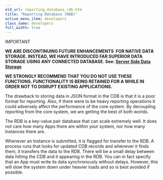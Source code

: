 ```yaml
---
old_url: reporting_database_rdb.htm
title: "Reporting Database (RDB)"
active_menu_item: developers
class_name: developers
full_width: true
---
```



IMPORTANT

**WE ARE DISCONTINUING FUTURE ENHANCEMENTS  FOR NATIVE DATA STORAGE. INSTEAD, WE HAVE INTRODUCED FAR SUPERIOR DATA STORAGE USING ANY CONNECTED DATABASE. See: [Server Side Data Storage](/developers/documentation/product-guide/data-storage/server-side-data-storage/)**

**WE STRONGLY RECOMMEND THAT YOU DO NOT USE THESE FUNCTIONS. FUNCTIONALITY IS BEING RETAINED FOR A WHILE IN ORDER NOT TO DISRUPT EXISTING APPLICATIONS.**

The drawback to storing data in JSON format in the CDB is that it is a poor format for reporting. Also, if there were to be heavy reporting operations it could adversely affect the performance of the core system. By decoupling reporting from the core system, we are getting the best of both worlds.

The RDB is a key-value pair database that can scale extremely well. It does not care how many Apps there are within your system, nor how many Instances there are.

Whenever an Instance is submitted, it is flagged for transfer to the RDB. A process runs that looks for updated CDB records and whenever it finds them, it transfers the data to the RDB. There will be a small delay between data hitting the CDB and it appearing in the RDB. You can in fact specify that an App must write its data synchronously without delays. However, this will slow the system down under heavier loads and so is best avoided if possible.

